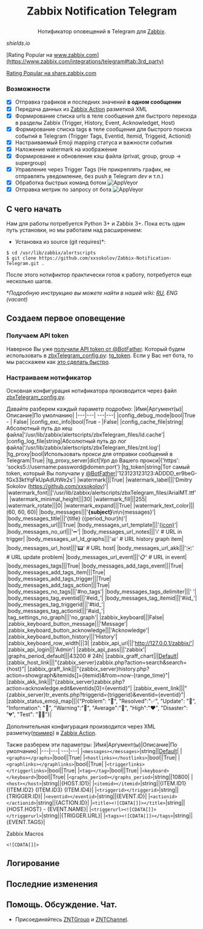 # <p align="center">Zabbix Notification Telegram

<p align="center">Нотификатор оповещений в Telegram для <a href="https://www.zabbix.com/features#notification">Zabbix</a>.

_shields.io_

[Rating Popular на www.zabbix.com](https://www.zabbix.com/integrations/telegram#tab:3rd_party)

[Rating Popular на share.zabbix.com](https://share.zabbix.com/zabbix-tools-and-utilities/cat-notifications/zabbix-notification-telegram)

### Возможности
- [x] Отправка графиков и последних значений **в одном сообщении**
- [x] Передача данных из [Zabbix Action](https://www.zabbix.com/documentation/current/manual/config/notifications/action) разметкой XML 
- [x] Формирование списка urls в теле сообщения для быстрого перехода в разделы Zabbix (Trigger, History, Event, Acknowledget, Host)
- [x] Формирование списка tags в теле сообщения для быстрого поиска событий в Telegram (Trigger Tags, Eventid, Itemid, Triggeid, Actionid)
- [x] Настраиваемый Emoji mapping статуса и важности события
- [x] Наложение watermark на изображение
- [x] Формирование и обновление кэш файла (privat, group, group -> supergroup)
- [x] Управление через Trigger Tags (Не прикреплять график, не отправлять уведомление, без push в Telegram *dev* и т.п.)
- [x] Обработка быстрых команд ботом <img alt="AppVeyor" src="https://img.shields.io/static/v1?label=status&message=beta&color=yellow?logo=appveyor">
- [x] Отправка метрик по запросу от бота <img alt="AppVeyor" src="https://img.shields.io/static/v1?label=status&message=beta&color=yellow?logo=appveyor">

## С чего начать
Нам для работы потребуется Python 3+ и Zabbix 3+. Пока есть один путь установки, но мы работаем над расширением:
* Установка из source (git requires)*:
```
$ cd /usr/lib/zabbix/alertscripts
$ git clone https://github.com/xxsokolov/Zabbix-Notification-Telegram.git .
```
После этого нотификтор практически готов к работу, потребуется еще несколько шагов.

**Подробную инструкцию вы можете найти в нашей wiki: [RU](https://github.com/xxsokolov/Zabbix-Notification-Telegram/wiki/Установка-нотификатора-Zabbix-Notification-Telegram), ENG (vacant)*


## Создаем первое оповещение
### Получаем API token

Наверное Вы уже [получили API token от @BotFather](https://core.telegram.org/bots#botfather). Который будем использовать в [zbxTelegram_config.py](https://github.com/xxsokolov/Zabbix-Notification-Telegram/blob/master/zbxTelegram_config.example.py): [tg_token](https://github.com/xxsokolov/Zabbix-Notification-Telegram/blob/master/zbxTelegram_config.example.py#L19).
Если у Вас нет бота, то мы расскажем как [это сделать быстро](https://github.com/xxsokolov/Zabbix-Notification-Telegram/wiki/Регистрация-нового-бота-в-Telegram).

### Настраиваем нотификатор

Основная конфигурация нотификатора производится через файл [zbxTelegram_config.py](https://github.com/xxsokolov/Zabbix-Notification-Telegram/blob/master/zbxTelegram_config.example.py). 

Давайте разберем каждый параметр подробно:
|Имя|Аргумент(ы)|Описание|По умолчанию|
|---|---|  ---|---|
|config_debug_mode|bool|True - | False|
|config_exc_info|bool|True - |False|
|config_cache_file|string|Абсолютный путь до кеш файла|'/usr/lib/zabbix/alertscripts/zbxTelegram_files/id.cache'|
|config_log_file|string|Абсолютный путь до лог файла|'/usr/lib/zabbix/alertscripts/zbxTelegram_files/znt.log'|
|tg_proxy|bool|Использовать прокси для отправки сообщений в Telegram|True|
|tg_proxy_server|dict|Урл до Вашего прокси|{'https': 'socks5://username:password@domen:port'}
|tg_token|string|Тот самый token, который Вы получали у [@BotFather](https://core.telegram.org/bots#botfather)|'123123123123:ADDDD_er9beG-fGx33ktYqFkUpAdUtWe2s'|
|watermark|||True|
|watermark_label|||'Dmitry Sokolov (https://github.com/xxsokolov)'|
|watermark_font|||'/usr/lib/zabbix/alertscripts/zbxTelegram_files/ArialMT.ttf'|
|watermark_minimal_height|||30|
|watermark_fill|||255|
|watermark_rotate|||0|
|watermark_expand|||True|
|watermark_text_color|||(60, 60, 60)|
|body_messages|||'<b>{subject}</b>\n\n{messages}'|
|body_messages_title|||'{title} ({period_hour}h)'|
|body_messages_url|||True|
|body_messages_url_template|||'<a href="{url}">{icon}</a>'|
|body_messages_no_url|||'➖'|
|body_messages_url_notes|||'ℹ️'  # URL in trigger|
|body_messages_url_ld_graphs|||'📊'  # URL history graph item|
|body_messages_url_host|||'📟'  # URL host|
|body_messages_url_akk|||'✉️'  # URL update problem|
|body_messages_url_event|||'📋'  # URL in event|
|body_messages_tags|||True|
|body_messages_add_tags_event|||True|
|body_messages_add_tags_item|||True|
|body_messages_add_tags_trigger|||True|
|body_messages_add_tags_action|||True|
|body_messages_no_tags|||'#no_tags'|
|body_messages_tags_delimiter|||' '|
|body_messages_tag_eventid|||'#eid_'|
|body_messages_tag_itemid|||'#iid_'|
|body_messages_tag_triggerid|||'#tid_'|
|body_messages_tag_actionid|||'#aid_'|
|tag_settings_no_graph|||'no_graph'|
|zabbix_keyboard|||False|
|zabbix_keyboard_button_message|||'Message'|
|zabbix_keyboard_button_acknowledge|||'Acknowledge'|
|zabbix_keyboard_button_history|||'History'|
|zabbix_keyboard_row_width|||3|
|zabbix_api_url|||'http://127.0.0.1/zabbix/'|
|zabbix_api_login|||'Admin'|
|zabbix_api_pass|||'zabbix'|
|graphs_period_default|||43200  # 24h|
|zabbix_graff_chart|||[Default](https://github.com/xxsokolov/Zabbix-Notification-Telegram/blob/master/zbxTelegram_config.example.py#L65)|
|zabbix_host_link|||"{zabbix_server}zabbix.php?action=search&search={host}"|
|zabbix_graff_link|||"{zabbix_server}history.php?action=showgraph&itemids[]={itemid}&from=now-{range_time}"|
|zabbix_akk_link|||"{zabbix_server}zabbix.php?action=acknowledge.edit&eventids[0]={eventid}"|
|zabbix_event_link|||"{zabbix_server}tr_events.php?triggerid={triggerid}&eventid={eventid}"|
|zabbix_status_emoji_map|||{"Problem": "🚨", "Resolved":"✅", "Update": "🚧", "Information": "💙", "Warning":"💛", "Average":"🧡", "High":"❤️", "Disaster": "💔", "Test": "🚽💩"}|


Дополнительная конфигурация производится через XML разметку([пример](https://github.com/xxsokolov/Zabbix-Notification-Telegram/blob/master/actions.example)) в [Zabbix Action](https://www.zabbix.com/documentation/current/manual/config/notifications/action).  

Также разберем эти параметры:
|Имя|Аргумент(ы)|Описание|По умолчанию|
|---|---|  ---|---|
|```<messages></messages>```|string||[Default](https://github.com/xxsokolov/Zabbix-Notification-Telegram/blob/master/actions.example#L4)|
|```<graphs></graphs>```|bool||True|
|```<hostlinks></hostlinks>```|bool||True|
|```<graphlinks></graphlinks>```|bool||True|
|```<triggerlinks></triggerlinks>```|bool||True|
|```<tag></tag>```|bool||True|
|```<keyboard></keyboard>```|bool||True|
|```<graphs_period></graphs_period>```|string||10800|
|```<host></host>```|string||{HOST.ID1}|
|```<itemid></itemid>```|string||{ITEM.ID1} {ITEM.ID2} {ITEM.ID3} {ITEM.ID4}|
|```<triggerid></triggerid>```|string||{TRIGGER.ID}|
|```<eventid></eventid>```|string||{EVENT.ID}|
|```<actionid></actionid>```|string||{ACTION.ID}|
|```<title><![CDATA[]]></title>```|string||{HOST.HOST} - {EVENT.NAME}|
|```<triggerurl><![CDATA[]]></triggerurl>```|string||{TRIGGER.URL}|
|```<tags><![CDATA[]]></tags>```|string||{EVENT.TAGS}|

Zabbix Macros

```<![CDATA[]]>```



## Логирование
## Последние изменения


## Помощь. Обсуждение. Чат.

* Присоединяйтесь [ZNTGroup](https://t.me/ZbxNTg) и [ZNTChannel](https://t.me/ZNTChannel).

